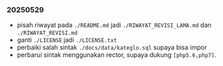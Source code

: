 
### 20250529

- pisah riwayat pada `./README.md` jadi `./RIWAYAT_REVISI_LAMA.md` dan `./RIWAYAT_REVISI.md`
- ganti `./LICENSE` jadi `./LICENSE.txt`
- perbaiki salah sintak `./docs/data/kateglo.sql` supaya bisa impor
- perbarui sintak menggunakan rector, supaya dukung `[php5.6,php7]`.

